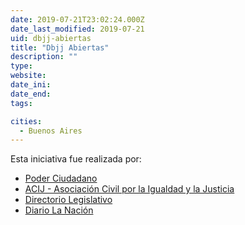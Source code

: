 ```yaml
---
date: 2019-07-21T23:02:24.000Z
date_last_modified: 2019-07-21
uid: dbjj-abiertas
title: "Dbjj Abiertas"
description: ""
type: 
website: 
date_ini: 
date_end: 
tags:

cities: 
  - Buenos Aires
---
```


Esta iniciativa fue realizada por:

- [Poder Ciudadano](/i/poder-ciudadano.html)
- [ACIJ - Asociación Civil por la Igualdad y la Justicia](/i/acij.html)
- [Directorio Legislativo](/i/directorio-legislativo.html)
- [Diario La Nación](/i/diario-la-nacion.html)

